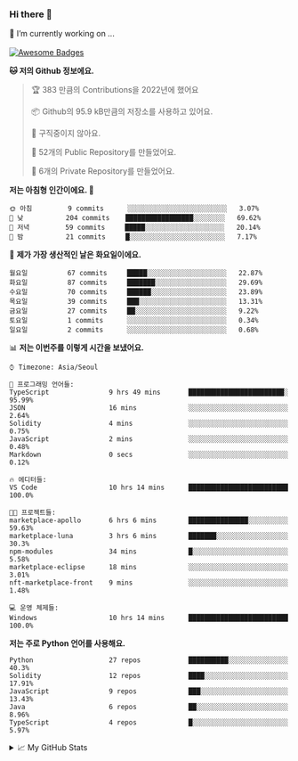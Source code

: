 ### Hi there 👋 
🔭 I’m currently working on ... </br></br>
[![Awesome Badges](https://img.shields.io/badge/Introduce-EN-green.svg)](https://github.com/tlatkdgus1/tlatkdgus1/blob/main/README.md.en)

<!--START_SECTION:waka-->
**🐱 저의 Github 정보에요.** 

> 🏆 383 만큼의 Contributions을 2022년에 했어요
 > 
> 📦 Github의 95.9 kB만큼의 저장소를 사용하고 있어요. 
 > 
> 🚫 구직중이지 않아요.
 > 
> 📜 52개의 Public Repository를 만들었어요. 
 > 
> 🔑 6개의 Private Repository를 만들었어요.  

**저는 아침형 인간이에요. 🐤** 

```text
🌞 아침         9 commits      ░░░░░░░░░░░░░░░░░░░░░░░░░   3.07% 
🌆 낮　         204 commits    █████████████████░░░░░░░░   69.62% 
🌃 저녁         59 commits     █████░░░░░░░░░░░░░░░░░░░░   20.14% 
🌙 밤　         21 commits     █░░░░░░░░░░░░░░░░░░░░░░░░   7.17%

```
📅 **제가 가장 생산적인 날은 화요일이에요.** 

```text
월요일          67 commits     █████░░░░░░░░░░░░░░░░░░░░   22.87% 
화요일          87 commits     ███████░░░░░░░░░░░░░░░░░░   29.69% 
수요일          70 commits     ██████░░░░░░░░░░░░░░░░░░░   23.89% 
목요일          39 commits     ███░░░░░░░░░░░░░░░░░░░░░░   13.31% 
금요일          27 commits     ██░░░░░░░░░░░░░░░░░░░░░░░   9.22% 
토요일          1 commits      ░░░░░░░░░░░░░░░░░░░░░░░░░   0.34% 
일요일          2 commits      ░░░░░░░░░░░░░░░░░░░░░░░░░   0.68%

```


📊 **저는 이번주를 이렇게 시간을 보냈어요.** 

```text
⌚︎ Timezone: Asia/Seoul

💬 프로그래밍 언어들: 
TypeScript               9 hrs 49 mins       ████████████████████████░   95.99% 
JSON                     16 mins             ░░░░░░░░░░░░░░░░░░░░░░░░░   2.64% 
Solidity                 4 mins              ░░░░░░░░░░░░░░░░░░░░░░░░░   0.75% 
JavaScript               2 mins              ░░░░░░░░░░░░░░░░░░░░░░░░░   0.48% 
Markdown                 0 secs              ░░░░░░░░░░░░░░░░░░░░░░░░░   0.12%

🔥 에디터들: 
VS Code                  10 hrs 14 mins      █████████████████████████   100.0%

🐱‍💻 프로젝트들: 
marketplace-apollo       6 hrs 6 mins        ███████████████░░░░░░░░░░   59.63% 
marketplace-luna         3 hrs 6 mins        ███████░░░░░░░░░░░░░░░░░░   30.3% 
npm-modules              34 mins             █░░░░░░░░░░░░░░░░░░░░░░░░   5.58% 
marketplace-eclipse      18 mins             ░░░░░░░░░░░░░░░░░░░░░░░░░   3.01% 
nft-marketplace-front    9 mins              ░░░░░░░░░░░░░░░░░░░░░░░░░   1.48%

💻 운영 체제들: 
Windows                  10 hrs 14 mins      █████████████████████████   100.0%

```

**저는 주로 Python 언어를 사용해요.** 

```text
Python                   27 repos            ██████████░░░░░░░░░░░░░░░   40.3% 
Solidity                 12 repos            ████░░░░░░░░░░░░░░░░░░░░░   17.91% 
JavaScript               9 repos             ███░░░░░░░░░░░░░░░░░░░░░░   13.43% 
Java                     6 repos             ██░░░░░░░░░░░░░░░░░░░░░░░   8.96% 
TypeScript               4 repos             █░░░░░░░░░░░░░░░░░░░░░░░░   5.97%

```



<!--END_SECTION:waka-->

<details>
<summary>📈 My GitHub Stats</summary>
<p align="center"> <img src="https://github-readme-stats.vercel.app/api?username=tlatkdgus1&show_icons=true" alt="tlatkdgus1" />
</details>
